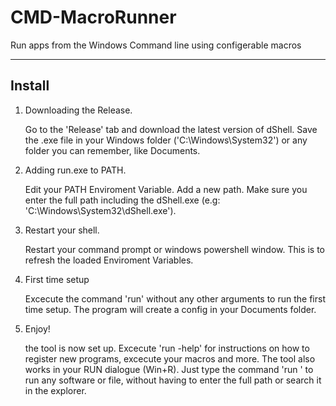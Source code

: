 # CMD-MacroRunner
Run apps from the Windows Command line using configerable macros

---

## Install
1. Downloading the Release.

    Go to the 'Release' tab and download the latest version of dShell.
    Save the .exe file in your Windows folder ('C:\Windows\System32') or any folder you can remember, like Documents.

2. Adding run.exe to PATH.

    Edit your PATH Enviroment Variable.
    Add a new path. Make sure you enter the full path including the dShell.exe (e.g: 'C:\Windows\System32\dShell.exe').

3. Restart your shell.

    Restart your command prompt or windows powershell window. This is to refresh the loaded Enviroment Variables.

4. First time setup

    Excecute the command 'run' without any other arguments to run the first time setup. The program will create a config in your Documents folder.
    
5. Enjoy!

    the tool is now set up. Excecute 'run -help' for instructions on how to register new programs, excecute your macros and more. The tool also works in your RUN dialogue (Win+R). Just type the command 'run <macro>' to run any software or file, without having to enter the full path or search it in the explorer.
